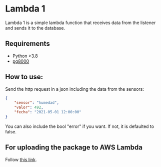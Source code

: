 # Lambda 1

Lambda 1 is a simple lambda function that receives data from the listener and sends it to the database.

## Requirements

- Python >3.8
- [pg8000](https://github.com/tlocke/pg8000)

## How to use:

Send the http request in a json including the data from the sensors:

```json
{
	"sensor": "humedad",
	"valor": 492,
	"fecha": "2021-05-01 12:00:00"
}
```

You can also include the bool "error" if you want. If not, it is defaulted to false.

## For uploading the package to AWS Lambda

Follow [this link](https://docs.aws.amazon.com/lambda/latest/dg/python-package.html).
